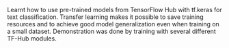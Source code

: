Learnt how to use pre-trained models from TensorFlow Hub with tf.keras for text classification. Transfer learning makes it possible to save training resources and to achieve good model generalization even when training on a small dataset. Demonstration was done by training with several different TF-Hub modules.
